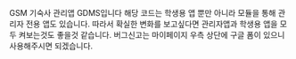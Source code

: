 GSM 기숙사 관리앱 GDMS입니다
해당 코드는 학생용 앱 뿐만 아니라
모듈을 통해 관리자 전용 앱도 있습니다.
따라서 확실한 변화를 보고싶다면
관리자앱과 학생용 앱을 모두 켜보는것도 좋을것 같습니다.
버그신고는 마이페이지 우측 상단에 구글 폼이 있으니 사용해주시면 되겠습니다.
